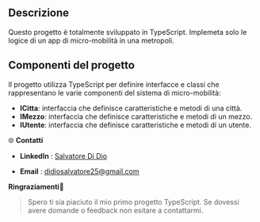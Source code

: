 
 ## Descrizione

Questo progetto è totalmente sviluppato in TypeScript. Implemeta solo le logice di un app di micro-mobilità in una metropoli.

## Componenti del progetto

Il progetto utilizza TypeScript per definire interfacce e classi che rappresentano le varie componenti del sistema di micro-mobilità:
- **ICitta**: interfaccia che definisce caratteristiche e metodi di una città.
- **IMezzo**:  interfaccia che definisce caratteristiche e metodi di un mezzo.
- **IUtente**: interfaccia che definisce caratteristiche e metodi di un utente.

🌐 **Contatti**  

- **LinkedIn**  : [Salvatore Di Dio](https://www.linkedin.com/in/salvatore-di-dio-/)

- **Email**  : didiosalvatore25@gmail.com

 **Ringraziamenti**🙌

> Spero ti sia piaciuto il mio primo progetto TypeScript. Se dovessi avere domande o feedback non esitare a contattarmi.
